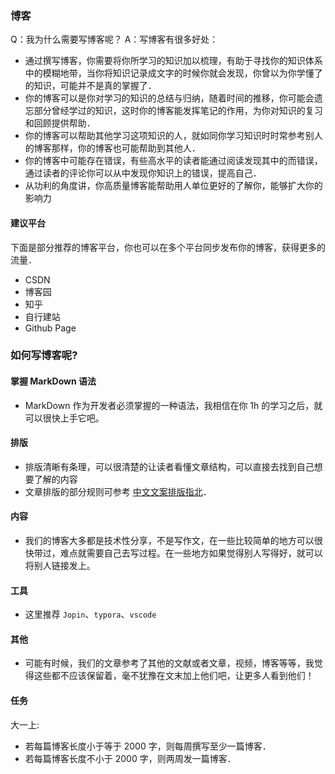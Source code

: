 ### 博客

Q：我为什么需要写博客呢？
A：写博客有很多好处：
- 通过撰写博客，你需要将你所学习的知识加以梳理，有助于寻找你的知识体系中的模糊地带，当你将知识记录成文字的时候你就会发现，你曾以为你学懂了的知识，可能并不是真的掌握了．
- 你的博客可以是你对学习的知识的总结与归纳，随着时间的推移，你可能会遗忘部分曾经学过的知识，这时你的博客能发挥笔记的作用，为你对知识的复习和回顾提供帮助．
- 你的博客可以帮助其他学习这项知识的人，就如同你学习知识时时常参考别人的博客那样，你的博客也可能帮助到其他人．
- 你的博客中可能存在错误，有些高水平的读者能通过阅读发现其中的而错误，通过读者的评论你可以从中发现你知识上的错误，提高自己．
- 从功利的角度讲，你高质量博客能帮助用人单位更好的了解你，能够扩大你的影响力

#### 建议平台

下面是部分推荐的博客平台，你也可以在多个平台同步发布你的博客，获得更多的流量．

- CSDN
- 博客园
- 知乎
- 自行建站
- Github Page

### 如何写博客呢?

#### 掌握 MarkDown 语法

- MarkDown 作为开发者必须掌握的一种语法，我相信在你 1h 的学习之后，就可以很快上手它吧。

#### 排版

- 排版清晰有条理，可以很清楚的让读者看懂文章结构，可以直接去找到自己想要了解的内容
- 文章排版的部分规则可参考 [中文文案排版指北](https://github.com/sparanoid/chinese-copywriting-guidelines)．

#### 内容

- 我们的博客大多都是技术性分享，不是写作文，在一些比较简单的地方可以很快带过，难点就需要自己去写过程。在一些地方如果觉得别人写得好，就可以将别人链接发上。

#### 工具

- 这里推荐 `Jopin`、`typora`、`vscode`

#### 其他

- 可能有时候，我们的文章参考了其他的文献或者文章，视频，博客等等，我觉得这些都不应该保留着，毫不犹豫在文末加上他们吧，让更多人看到他们！

#### 任务

大一上:

- 若每篇博客长度小于等于 2000 字，则每周撰写至少一篇博客．
- 若每篇博客长度不小于 2000 字，则两周发一篇博客．
